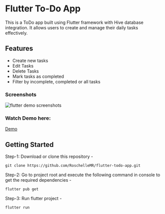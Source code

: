 <h1>Flutter To-Do App</h1>
<p>This is a ToDo app built using Flutter framework with Hive database integration. It allows users to create and manage their daily tasks effectively.</p>

<h2>Features</h2>
<ul>
  <li>Create new tasks</li>
  <li>Edit Tasks</li>
  <li>Delete Tasks</li>
  <li>Mark tasks as completed</li>
  <li>Filter by incomplete, completed or all tasks</li>
</ul>

<h3>Screenshots</h3>

![flutter demo screenshots](https://github.com/RoschelleMR/flutter-todo-app/assets/90186865/d66548d1-2d98-431c-8173-a7a10fc38d1d)


<h3>Watch Demo here:</h3>
<a href='https://www.youtube.com/watch?v=wCxu-OyrHYU' target="_blank">Demo</a>

## Getting Started

Step-1: Download or clone this repository -

    git clone https://github.com/RoschelleMR/flutter-todo-app.git

Step-2: Go to project root and execute the following command in console to get the required dependencies -

    flutter pub get 
    
Step-3: Run flutter project -

    flutter run
